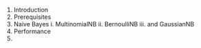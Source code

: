 1. Introduction
2. Prerequisites
3. Naive Bayes
    i. MultinomialNB
    ii. BernoulliNB
    iii. and GaussianNB
4. Performance
5. 